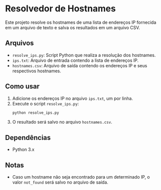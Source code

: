 # Resolvedor de Hostnames

Este projeto resolve os hostnames de uma lista de endereços IP fornecida em um arquivo de texto e salva os resultados em um arquivo CSV.

## Arquivos

- `resolve_ips.py`: Script Python que realiza a resolução dos hostnames.
- `ips.txt`: Arquivo de entrada contendo a lista de endereços IP.
- `hostnames.csv`: Arquivo de saída contendo os endereços IP e seus respectivos hostnames.

## Como usar

1. Adicione os endereços IP no arquivo `ips.txt`, um por linha.
2. Execute o script `resolve_ips.py`:
    ```sh
    python resolve_ips.py
    ```
3. O resultado será salvo no arquivo `hostnames.csv`.

## Dependências

- Python 3.x

## Notas

- Caso um hostname não seja encontrado para um determinado IP, o valor `not_found` será salvo no arquivo de saída.